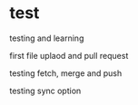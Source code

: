 # test
testing and learning

first file uplaod and pull request

testing fetch, merge and push

testing sync option
